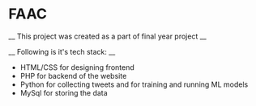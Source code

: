 # FAAC

__ This project was created as a part of final year project __

__ Following is it's tech stack: __
- HTML/CSS for designing frontend
- PHP for backend of the website
- Python for collecting tweets and for training and running ML models
- MySql for storing the data
